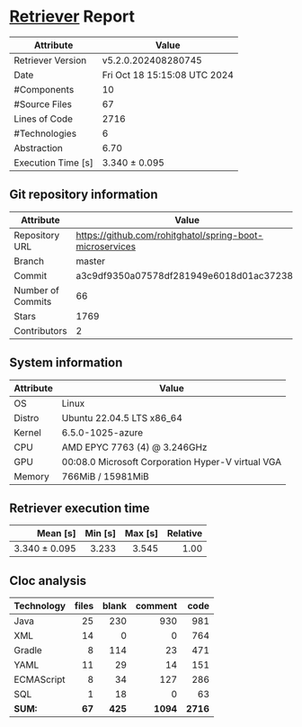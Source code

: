 # [Retriever](https://github.com/PalladioSimulator/Palladio-ReverseEngineering-Retriever) Report
| Attribute          | Value |
| ------------------ | ----- |
| Retriever Version  | v5.2.0.202408280745 |
| Date               | Fri Oct 18 15:15:08 UTC 2024 |
| #Components        | 10 |
| #Source Files      | 67 |
| Lines of Code      | 2716 |
| #Technologies      | 6 |
| Abstraction        | 6.70 |
| Execution Time [s] | 3.340 ± 0.095  |

## Git repository information
|      Attribute    | Value |
| ----------------- | ----- |
| Repository URL    | https://github.com/rohitghatol/spring-boot-microservices |
| Branch            | master |
| Commit            | a3c9df9350a07578df281949e6018d01ac37238e |
| Number of Commits | 66 |
| Stars             | 1769 |
| Contributors      | 2 |


## System information
| Attribute | Value |
| --------- | ----- |
| OS | Linux  |
| Distro | Ubuntu 22.04.5 LTS x86_64  |
| Kernel | 6.5.0-1025-azure  |
| CPU | AMD EPYC 7763 (4) @ 3.246GHz  |
| GPU | 00:08.0 Microsoft Corporation Hyper-V virtual VGA  |
| Memory | 766MiB / 15981MiB  |

## Retriever execution time
| Mean [s] | Min [s] | Max [s] | Relative |
|---:|---:|---:|---:|
| 3.340 ± 0.095 | 3.233 | 3.545 | 1.00 |

## Cloc analysis

<!-- github.com/AlDanial/cloc v 1.90  T=0.27 s (340.9 files/s, 19429.3 lines/s) -->

|Technology|files|blank|comment|code|
|:-------|-------:|-------:|-------:|-------:|
|Java|25|230|930|981|
|XML|14|0|0|764|
|Gradle|8|114|23|471|
|YAML|11|29|14|151|
|ECMAScript|8|34|127|286|
|SQL|1|18|0|63|
|**SUM:**|**67**|**425**|**1094**|**2716**|
